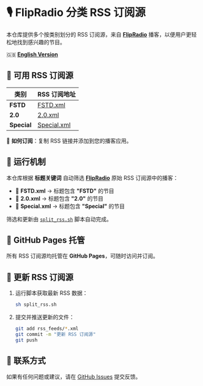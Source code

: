 # 🎙️ FlipRadio 分类 RSS 订阅源  

本仓库提供多个按类别划分的 RSS 订阅源，来自 **[FlipRadio](https://www.youtube.com/playlist?list=PLxfcznuBUN2AaOeUu1q03ccPf6XSJx8Ee)** 播客，以便用户更轻松地找到感兴趣的节目。  

🇬🇧 **[English Version](README.md)**  

## 📌 可用 RSS 订阅源  

| 类别  | RSS 订阅地址 |
|-----------|-------------|
| **FSTD**  | [FSTD.xml](https://guy-chan.github.io/rss_feeds/FSTD.xml) |
| **2.0**   | [2.0.xml](https://guy-chan.github.io/rss_feeds/2.0.xml) |
| **Special** | [Special.xml](https://guy-chan.github.io/rss_feeds/Special.xml) |

🔗 **如何订阅**：复制 RSS 链接并添加到您的播客应用。  

## 🔄 运行机制  

本仓库根据 **标题关键词** 自动筛选 **[FlipRadio](https://www.youtube.com/playlist?list=PLxfcznuBUN2AaOeUu1q03ccPf6XSJx8Ee)** 原始 RSS 订阅源中的播客：  
- 📌 **FSTD.xml** → 标题包含 **"FSTD"** 的节目  
- 📌 **2.0.xml** → 标题包含 **"2.0"** 的节目  
- 📌 **Special.xml** → 标题包含 **"Special"** 的节目  

筛选和更新由 [`split_rss.sh`](split_rss.sh) 脚本自动完成。  

## 🚀 GitHub Pages 托管  

所有 RSS 订阅源均托管在 **GitHub Pages**，可随时访问并订阅。  

## 🔧 更新 RSS 订阅源  

1. 运行脚本获取最新 RSS 数据：  
   ```sh
   sh split_rss.sh
   ```
2. 提交并推送更新的文件：  
   ```sh
   git add rss_feeds/*.xml  
   git commit -m "更新 RSS 订阅源"  
   git push  
   ```

## 📩 联系方式  

如果有任何问题或建议，请在 [GitHub Issues](https://github.com/guy-chan/guy-chan.github.io/issues) 提交反馈。  